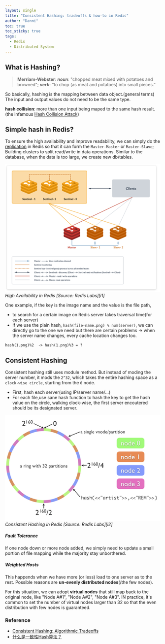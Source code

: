 ```yaml
---
layout: single
title: "Consistent Hashing: tradeoffs & how-to in Redis"
author: "Danni"
toc: true
toc_sticky: true
tags:
  - Redis
  - Distributed System
---
```


## What is Hashing?

> **Merriam-Webster**: ***noun***: "chopped meat mixed with potatoes and browned"; ***verb***: “to chop (as meat and potatoes) into small pieces.”

So basically, hashing is the mapping between data object.(general terms) The input and output values do not need to be the same type.

**hash collision**: more than one input being maped to the same hash result. (the infamous [Hash Collision Attack](https://learncryptography.com/hash-functions/hash-collision-attack))

## Simple hash in Redis?

To ensure the high availability and improve readability, we can simply do the [replication](https://www.digitalocean.com/community/tutorials/how-to-configure-redis-replication-on-ubuntu-16-04) in Redis so that it can form the `Master-Master` or `Master-Slave`; Building clusters to split read/write in data operations. Similar to the database, when the data is too large, we create new db/tables. 

![High Availability](/assets/images/post/redis/redis-labs.png)*High Availability in Redis [Source: Redis Labs][i1]*

One example, if the key is the image name and the value is the file path, 
- to search for a certain image on Redis server takes traversal time(for each server)
- If we use the plain hash, `hash(file-name.png) % num(server)`, we can directly go to the one we need but there are certain problems -> when the server name changes, every cache location changes too.

```shell
hash(1.png)%2  -> hash(1.png)%3 = ?
```

## Consistent Hashing

Consistent hashing still uses module method. But instead of moding the server number, it mods the `2^32`, which takes the entire hashing space as a `clock-wise circle`, starting from the `0` node.

- First, hash each server(using IP/server name/...)
- For each file,use sane hash function to hash the key to get the hash value on the circle, walking clock-wise, the first server encoutered should be its designated server.

![Consistent Hashing](/assets/images/post/redis/consistent-hashing.png)*Consistent Hashing in Redis [Source: Redis Labs][i2]*

##### Fault Tolerance
If one node down or more node added, we simply need to update a small portion of file mapping while the majority stay unborthered.

##### Weighted Hosts

This happends when we have more (or less) load to one server as to the rest. Possible reasons are **un-evenly distributed nodes**(/the few nodes).

For this situation, we can adopt **virtual nodes** that still map back to the original node, like "Node A#1", "Node A#2", "Node A#3". IN practice, it's common to set the number of virtual nodes larger than 32 so that the even distribution with few nodes is guaranteed.

### Reference

- [Consistent Hashing: Algorithmic Tradeoffs](https://medium.com/@dgryski/consistent-hashing-algorithmic-tradeoffs-ef6b8e2fcae8)
- [什么是一致性Hash算法？](https://zhuanlan.zhihu.com/p/34985026)
